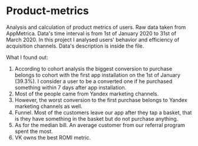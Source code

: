 # Product-metrics
Analysis and calculation of product metrics of users. Raw data taken from AppMetrica.
Data's time interval is from 1st of January 2020 to 31st of March 2020. In this project I analysed users' behavior and efficiency of acquisition channels.
Data's description is inside the file.

What I found out:
  1. According to cohort analysis the biggest conversion to purchase belongs to cohort with the first app installation on the 1st of January (39.3%). I consider a user to be a converted one if he purchased something within 7 days after app installation.
  2. Most of the people came from Yandex marketing channels.
  3. However, the worst conversion to the first purchase belongs to Yandex marketing channels as well.
  4. Funnel. Most of the customers leave our app after they tap a basket, that is they have something in the basket but do not purchase anything.
  5. As for the median bill. An average customer from our referral program spent the most.
  6. VK owns the best ROMI metric.
  
